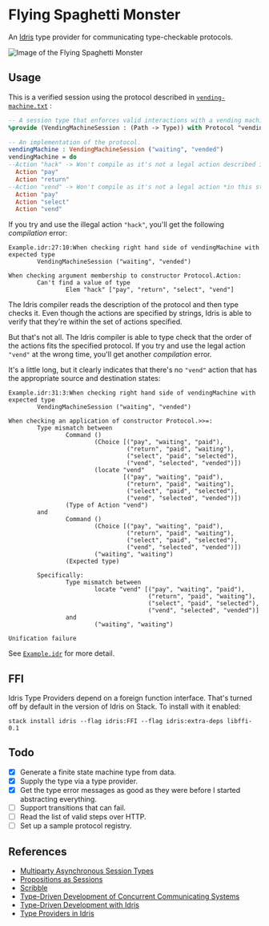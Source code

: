 # Flying Spaghetti Monster
An [Idris](http://www.idris-lang.org/) type provider for communicating type-checkable protocols.

![Image of the Flying Spaghetti Monster](https://upload.wikimedia.org/wikipedia/commons/thumb/9/90/Touched_by_His_Noodly_Appendage_HD.jpg/320px-Touched_by_His_Noodly_Appendage_HD.jpg "Touched by His Noodly Appendage by Niklas Jansson")


## Usage

This is a verified session using the protocol described in [`vending-machine.txt`](vending-machine.txt) :
```idris
-- A session type that enforces valid interactions with a vending machine.
%provide (VendingMachineSession : (Path -> Type)) with Protocol "vending-machine.txt"

-- An implementation of the protocol.
vendingMachine : VendingMachineSession ("waiting", "vended")
vendingMachine = do
--Action "hack" -> Won't compile as it's not a legal action described in vending-machine.txt.
  Action "pay"
  Action "return"
--Action "vend" -> Won't compile as it's not a legal action *in this state*.
  Action "pay"
  Action "select"
  Action "vend"
```

If you try and use the illegal action `"hack"`, you'll get the following *compilation* error:

```
Example.idr:27:10:When checking right hand side of vendingMachine with expected type
        VendingMachineSession ("waiting", "vended")

When checking argument membership to constructor Protocol.Action:
        Can't find a value of type
                Elem "hack" ["pay", "return", "select", "vend"]
```

The Idris compiler reads the description of the protocol and then type checks it. Even though the actions are specified by strings, Idris is able to verify that they're within the set of actions specified.

But that's not all. The Idris compiler is able to type check that the order of the actions fits the specified protocol. If you try and use the legal action `"vend"` at the wrong time, you'll get another *compilation* error.

It's a little long, but it clearly indicates that there's no `"vend"` action that has the appropriate source and destination states:

```
Example.idr:31:3:When checking right hand side of vendingMachine with expected type
        VendingMachineSession ("waiting", "vended")

When checking an application of constructor Protocol.>>=:
        Type mismatch between
                Command ()
                        (Choice [("pay", "waiting", "paid"),
                                 ("return", "paid", "waiting"),
                                 ("select", "paid", "selected"),
                                 ("vend", "selected", "vended")])
                        (locate "vend"
                                [("pay", "waiting", "paid"),
                                 ("return", "paid", "waiting"),
                                 ("select", "paid", "selected"),
                                 ("vend", "selected", "vended")])
                (Type of Action "vend")
        and
                Command ()
                        (Choice [("pay", "waiting", "paid"),
                                 ("return", "paid", "waiting"),
                                 ("select", "paid", "selected"),
                                 ("vend", "selected", "vended")])
                        ("waiting", "waiting")
                (Expected type)

        Specifically:
                Type mismatch between
                        locate "vend" [("pay", "waiting", "paid"),
                                       ("return", "paid", "waiting"),
                                       ("select", "paid", "selected"),
                                       ("vend", "selected", "vended")]
                and
                        ("waiting", "waiting")
                        
Unification failure
```

See [`Example.idr`](Example.idr) for more detail.

## FFI

Idris Type Providers depend on a foreign function interface. That's turned off by default in the version of Idris on Stack. To install with it enabled:

    stack install idris --flag idris:FFI --flag idris:extra-deps libffi-0.1

## Todo

- [x] Generate a finite state machine type from data.
- [x] Supply the type via a type provider.
- [x] Get the type error messages as good as they were before I started abstracting everything.
- [ ] Support transitions that can fail.
- [ ] Read the list of valid steps over HTTP.
- [ ] Set up a sample protocol registry.

## References

* [Multiparty Asynchronous Session Types](http://www.doc.ic.ac.uk/~yoshida/multiparty/multiparty.pdf)
* [Propositions as Sessions](http://homepages.inf.ed.ac.uk/wadler/papers/propositions-as-sessions/propositions-as-sessions-jfp.pdf)
* [Scribble](http://www.scribble.org/)
* [Type-Driven Development of Concurrent Communicating Systems](https://eb.host.cs.st-andrews.ac.uk/drafts/tdd-conc.pdf)
* [Type-Driven Development with Idris](https://www.manning.com/books/type-driven-development-with-idris)
* [Type Providers in Idris](http://docs.idris-lang.org/en/latest/guides/type-providers-ffi.html)
